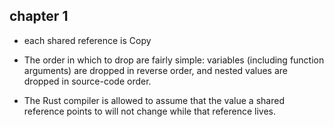 ## chapter 1


- each shared reference is Copy


- The order in which to drop are fairly simple: variables (including function arguments) are dropped in reverse order, and nested values are dropped in source-code order.


- The Rust compiler is allowed to assume that the value a shared reference points to will not change while that reference lives.